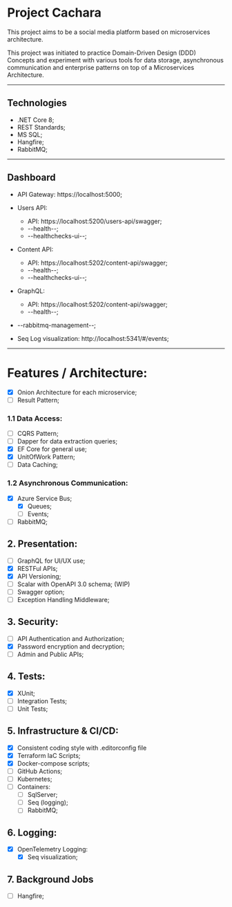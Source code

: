 # Project Cachara

This project aims to be a social media platform based on microservices architecture.

This project was initiated to practice Domain-Driven Design (DDD) Concepts and experiment with various
tools for data storage, asynchronous communication and enterprise patterns on top of a Microservices Architecture.

---

## Technologies

* .NET Core 8;
* REST Standards;
* MS SQL;
* Hangfire;
* RabbitMQ;

---

## Dashboard

* API Gateway: https://localhost:5000;
* Users API:
    * API: https://localhost:5200/users-api/swagger;
    * --health--;
    * --healthchecks-ui--;
* Content API:
    * API: https://localhost:5202/content-api/swagger;
    * --health--;
    * --healthchecks-ui--;
* GraphQL:
    * API: https://localhost:5202/content-api/swagger;
    * --health--;

* --rabbitmq-management--;
* Seq Log visualization: http://localhost:5341/#/events;

---

# Features / Architecture:

- [X] Onion Architecture for each microservice;
- [ ] Result Pattern;

### 1.1 Data Access:

- [ ] CQRS Pattern;
- [ ] Dapper for data extraction queries;
- [x] EF Core for general use;
- [x] UnitOfWork Pattern;
- [ ] Data Caching;

### 1.2 Asynchronous Communication:

- [x] Azure Service Bus;
    - [x] Queues;
    - [ ] Events;
- [ ] RabbitMQ;

## 2. Presentation:

- [ ] GraphQL for UI/UX use;
- [X] RESTFul APIs;
- [x] API Versioning;
- [ ] Scalar with OpenAPI 3.0 schema; (WIP)
- [ ] Swagger option;
- [ ] Exception Handling Middleware;

## 3. Security:

- [ ] API Authentication and Authorization;
- [x] Password encryption and decryption;
- [ ] Admin and Public APIs;

## 4. Tests:

- [X] XUnit;
- [ ] Integration Tests;
- [ ] Unit Tests;

## 5. Infrastructure & CI/CD:

- [x] Consistent coding style with .editorconfig file
- [x] Terraform IaC Scripts;
- [x] Docker-compose scripts;
- [ ] GitHub Actions;
- [ ] Kubernetes;
- [ ] Containers:
    - [ ] SqlServer;
    - [ ] Seq (logging);
    - [ ] RabbitMQ;

## 6. Logging:

- [X] OpenTelemetry Logging:
    - [X] Seq visualization;

## 7. Background Jobs

- [ ] Hangfire;
